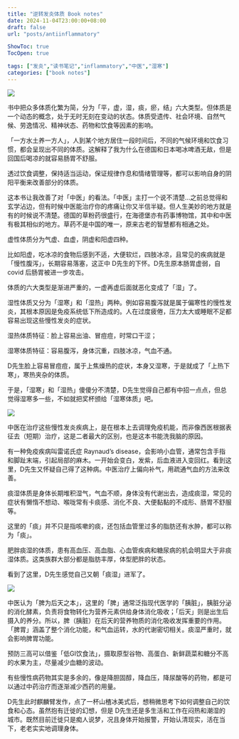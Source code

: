 ```yaml
---
title: "逆转发炎体质 Book notes"
date: 2024-11-04T23:00:00+08:00
draft: false
url: "posts/antiinflammatory"

ShowToc: true
TocOpen: true

tags: ["发炎","读书笔记","inflammatory","中医","湿寒"]
categories: ["book notes"]
---
```


![](/img/inflammationbook.png)

书中把众多体质化繁为简，分为「平，虚，湿，痰，瘀，结」六大类型。但体质是一个动态的概念，处于无时无刻在变动的状态。体质受遗传、社会环境、自然气候、劳逸情况、精神状态、药物和饮食等因素的影响。

「一方水土养一方人」，人到某个地方居住一段时间后，不同的气候环境和饮食习惯，都会呈现出不同的体质。这解释了我为什么在德国和日本喝冰啤酒无敌，但是回国后喝凉的就容易肠胃不舒服。

透过饮食调整，保持适当运动，保证规律作息和情绪管理等，都可以影响自身的阴阳平衡来改善部分的体质。

这本书让我改善了对「中医」的看法。「中医」主打一个说不清楚…之前总觉得和玄学沾边，但有时候中医能治疗你的疼痛让你又半信半疑。但人生美妙的地方就是有的时候说不清楚。德国的草粉药很盛行，在海德堡亦有药事博物馆，其中和中医有极其相似的地方。草药不是中国的唯一，原来古老的智慧都有相通之处。

虚性体质分为气虚、血虚，阴虚和阳虚四种。

比如阳虚，吃冰凉的食物后感到不适，大便软烂，四肢冰凉，且常见的疾病就是「慢性腹泻」，长期容易落塞，这正中 D先生的下怀。D先生原本肠胃虚弱，自 covid 后肠胃被进一步攻击。

体质的六大类型是渐进严重的，一虚再虚后面就恶化变成了「湿」了。

湿性体质又分为「湿寒」和「湿热」两种。例如容易腹泻就是属于偏寒性的慢性发炎，其根本原因是免疫系统低下所造成的。人在过度疲倦，压力太大或睡眠不足都容易出现这些慢性发炎的症状。

湿热体质特征：脸上容易出油、冒痘痘，时常口干涩；

湿寒体质特征：容易腹泻，身体沉重，四肢冰凉，气血不通。

D先生脸上容易冒痘痘，属于上焦燥热的症状，本身又湿寒，于是就成了「上热下寒」，寒热夹杂的体质。

于是，「湿寒」和「湿热」傻傻分不清楚，D先生觉得自己都有中招一点点，但总觉得湿寒多一些，不如就把奖杯颁给「湿寒体质」吧。

![](/img/dehumid1.png)

中医在治疗这些慢性发炎疾病上，是在根本上去调理免疫机能，而非像西医根据表征去（短期）治疗，这是二者最大的区别，也是这本书能洗我脑的原因。

有一种免疫疾病叫雷诺氏症 Raynaud’s disease，会影响小血管，通常包含手指和脚趾末端，引起局部的麻木。一开始会变白，发紫，后血液进入变回红。看到这里，D先生又怀疑自己得了这种病。中医治疗上偏向补气，用疏通气血的方法来改善。

痰湿体质是身体长期堆积湿气，气血不顺，身体没有代谢出去，造成痰湿，常见的症状有懒惰不想动、喉咙常有卡痰感、消化不良、大便黏黏的不成形、肠胃不舒服等。

这里的「痰」并不只是指咳嗽的痰，还包括血管里过多的脂肪还有水肿，都可以称为「痰」。

肥胖痰湿的体质，患有高血压、高血脂、心血管疾病和糖尿病的机会明显大于非痰湿体质。这类族群大部分都是脂肪丰厚，体型肥胖的状态。

看到了这里，D先生感觉自己又朝「痰湿」进军了。

![](/img/dehumid2.png)

中医认为「脾为后天之本」，这里的「脾」通常泛指现代医学的「胰脏」，胰脏分泌的消化酵素，负责将食物转化为营养元素供给身体消化吸收；「后天」则是出生后摄入的养分。所以，脾（胰脏）在后天的营养物质的消化吸收发挥重要的作用。「脾胃」涵盖了整个消化功能，和气血运转，水的代谢密切相关。痰湿严重时，就会影响脾胃功能。

预防三高可以借鉴「低GI饮食法」，摄取原型谷物、高蛋白、新鲜蔬菜和糖分不高的水果为主，尽量减少血糖的波动。

有些慢性病药物其实是多余的，像是降胆固醇，降血压，降尿酸等的药物，都是可以通过中药治疗而逐渐减少西药的用量。

D先生此时麒麟臂发作，点了一杯山楂冰美式后，想稍微思考下如何调整自己的饮食和心态。虽然抱有迁徙的幻想，但是 D先生还是多生活和工作在闷热和潮湿的城市。既然目前迁徙只是痴人说梦，况且身体开始报警，开始认清现实，活在当下，老老实实地调理身体。

